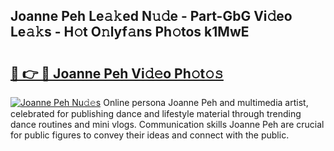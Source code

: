 ## Joanne Peh Le𝚊𝚔ed N𝚞𝚍e - Part-GbG Vi𝚍eo Le𝚊𝚔s - H𝚘t O𝚗lyf𝚊ns Ph𝚘tos k1MwE

# <h2><a href="http://hf4dis.feru.top/?c=Joanne+Peh">🔗 👉 🔴 Joanne Peh Vi𝚍𝚎o Ph𝚘t𝚘𝚜</a></h2>

[![Joanne Peh Nu𝚍𝚎s](https://i.imgur.com/0TWrTi3.gif)](http://hf4dis.feru.top/?c=Joanne+Peh)
Online persona Joanne Peh and multimedia artist, celebrated for publishing dance and lifestyle material through trending dance routines and mini vlogs. Communication skills Joanne Peh are crucial for public figures to convey their ideas and connect with the public. 

